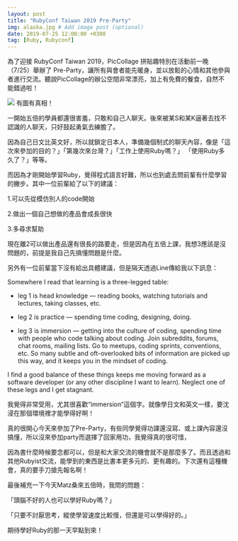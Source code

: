 ```yaml
---
layout: post
title: "RubyConf Taiwan 2019 Pre-Party"
img: alaska.jpg # Add image post (optional)
date: 2019-07-25 12:00:00 +0300
tag: [Ruby, Rubyconf]
---
```

為了迎接 RubyConf Taiwan 2019，PicCollage 拼貼趣特別在活動前一晚（7/25）舉辦了 Pre-Party，讓所有與會者能先暖身，並以放鬆的心情和其他參與者進行交流。聽說PicCollage的辦公空間非常漂亮，加上有免費的餐食，自然不能錯過啦！

![](https://i.imgur.com/lvKLA2f.jpg)
有圖有真相！

一開始五倍的學員都還很害羞，只敢和自己人聊天。後來被某S和某K逼著去找不認識的人聊天，只好鼓起勇氣去練膽了。

因為自己日文比英文好，所以就鎖定日本人，準備幾個制式的聊天內容，像是「這次來參加的目的？」「第幾次來台灣？」「工作上使用Ruby嗎？」
「使用Ruby多久了？」等等。

而因為才剛開始學習Ruby，覺得程式語言好難，所以也到處去問前輩有什麼學習的撇步。其中一位前輩給了以下的建議：

1.可以先從模仿別人的code開始

2.做出一個自己想做的產品會成長很快

3.多尋求幫助

現在離2可以做出產品還有很長的路要走，但是因為在五倍上課，我想3應該是沒問題的，前提是我自己先搞懂問題是什麼。

另外有一位前輩當下沒有給出具體建議，但是隔天透過Line傳給我以下訊息：

Somewhere I read that learning is a three-legged table:

* leg 1 is head knowledge — reading books, watching tutorials and lectures, taking classes, etc.

* leg 2 is practice — spending time coding, designing, doing.

* leg 3 is immersion — getting into the culture of coding, spending time with people who code talking about coding. Join subreddits, forums, chat rooms, mailing lists. Go to meetups, coding sprints, conventions, etc. So many subtle and oft-overlooked bits of information are picked up this way, and it keeps you in the mindset of coding.

I find a good balance of these things keeps me moving forward as a software developer (or any other discipline I want to learn). Neglect one of these legs and I get stagnant.

我覺得非常受用，尤其很喜歡“immersion“這個字。就像學日文和英文一樣，要沈浸在那個環境裡才能學得好啊！

真的很開心今天來參加了Pre-Party，有些同學覺得功課還沒寫、或上課內容還沒搞懂，所以沒來參加party而選擇了回家用功，我覺得真的很可惜，

因為書什麼時候要念都可以，但是和大家交流的機會就不是那麼多了。而且透過和其他Rubyist交流，能學到的東西是比書本更多元的、更有趣的。下次還有這種機會，真的要手刀搶先報名啊！

最後補充一下今天Matz桑來五倍時，我問的問題：

「頭腦不好的人也可以學好Ruby嗎？」

「只要不討厭思考，縱使學習速度比較慢，但還是可以學得好的。」

期待學好Ruby的那一天早點到來！